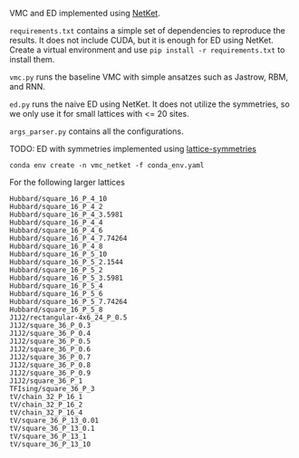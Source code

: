 VMC and ED implemented using [NetKet](https://github.com/netket/netket).

`requirements.txt` contains a simple set of dependencies to reproduce the results. It does not include CUDA, but it is enough for ED using NetKet. Create a virtual environment and use `pip install -r requirements.txt` to install them.

`vmc.py` runs the baseline VMC with simple ansatzes such as Jastrow, RBM, and RNN.

`ed.py` runs the naive ED using NetKet. It does not utilize the symmetries, so we only use it for small lattices with <= 20 sites.

`args_parser.py` contains all the configurations.

TODO: ED with symmetries implemented using [lattice-symmetries](https://github.com/twesterhout/lattice-symmetries)

`conda env create -n vmc_netket -f conda_env.yaml`

For the following larger lattices
```
Hubbard/square_16_P_4_10
Hubbard/square_16_P_4_2
Hubbard/square_16_P_4_3.5981
Hubbard/square_16_P_4_4
Hubbard/square_16_P_4_6
Hubbard/square_16_P_4_7.74264
Hubbard/square_16_P_4_8
Hubbard/square_16_P_5_10
Hubbard/square_16_P_5_2.1544
Hubbard/square_16_P_5_2
Hubbard/square_16_P_5_3.5981
Hubbard/square_16_P_5_4
Hubbard/square_16_P_5_6
Hubbard/square_16_P_5_7.74264
Hubbard/square_16_P_5_8
J1J2/rectangular-4x6_24_P_0.5
J1J2/square_36_P_0.3
J1J2/square_36_P_0.4
J1J2/square_36_P_0.5
J1J2/square_36_P_0.6
J1J2/square_36_P_0.7
J1J2/square_36_P_0.8
J1J2/square_36_P_0.9
J1J2/square_36_P_1
TFIsing/square_36_P_3
tV/chain_32_P_16_1
tV/chain_32_P_16_2
tV/chain_32_P_16_4
tV/square_36_P_13_0.01
tV/square_36_P_13_0.1
tV/square_36_P_13_1
tV/square_36_P_13_10
```
